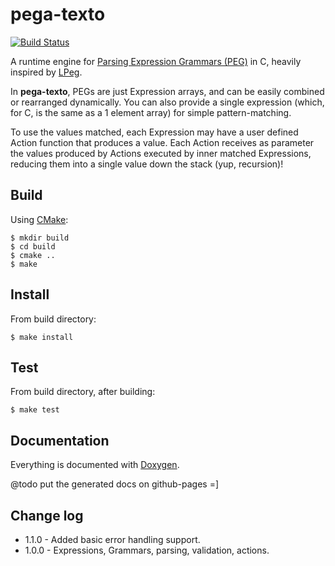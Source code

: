 pega-texto
==========
[![Build Status](https://travis-ci.org/gilzoide/pega-texto.svg?branch=master)](https://travis-ci.org/gilzoide/pega-texto)

A runtime engine for [Parsing Expression Grammars (PEG)](http://bford.info/packrat/)
in C, heavily inspired by [LPeg](http://www.inf.puc-rio.br/~roberto/lpeg/).

In __pega-texto__, PEGs are just Expression arrays, and can be easily combined
or rearranged dynamically. You can also provide a single expression (which, for
C, is the same as a 1 element array) for simple pattern-matching.

To use the values matched, each Expression may have a user defined Action
function that produces a value. Each Action receives as parameter the values
produced by Actions executed by inner matched Expressions, reducing them into a
single value down the stack (yup, recursion)!


Build
-----
Using [CMake](https://cmake.org/):

	$ mkdir build
	$ cd build
	$ cmake ..
	$ make


Install
-------
From build directory:

	$ make install


Test
----
From build directory, after building:

	$ make test


Documentation
-------------
Everything is documented with [Doxygen](http://www.stack.nl/~dimitri/doxygen/).

@todo put the generated docs on github-pages =]


Change log
----------
+ 1.1.0 - Added basic error handling support.
+ 1.0.0 - Expressions, Grammars, parsing, validation, actions.

